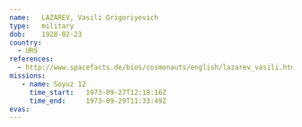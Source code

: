 ```yaml
---
name:	LAZAREV, Vasili Grigoriyevich 
type:	military
dob:	1928-02-23
country:
  - URS
references:
  - http://www.spacefacts.de/bios/cosmonauts/english/lazarev_vasili.htm
missions:
   - name: Soyuz 12
     time_start:   1973-09-27T12:18:16Z
     time_end:     1973-09-29T11:33:49Z
evas:
---
```

